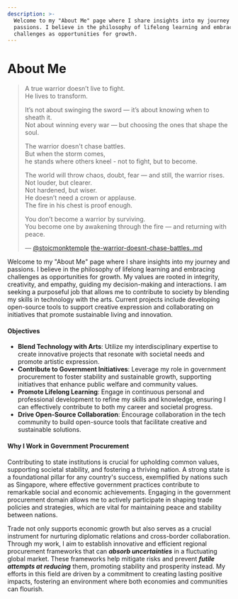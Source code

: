 ```yaml
---
description: >-
  Welcome to my "About Me" page where I share insights into my journey and
  passions. I believe in the philosophy of lifelong learning and embracing
  challenges as opportunities for growth.
---
```


# About Me

> A true warrior doesn’t live to fight.\
> He lives to transform.
>
> It’s not about swinging the sword — it’s about knowing when to sheath it.\
> Not about winning every war — but choosing the ones that shape the soul.
>
> The warrior doesn't chase battles. \
> But when the storm comes, \
> he stands where others kneel - not to fight, but to become.
>
> The world will throw chaos, doubt, fear — and still, the warrior rises.\
> Not louder, but clearer.\
> Not hardened, but wiser.\
> He doesn’t need a crown or applause.\
> The fire in his chest is proof enough.
>
> You don’t become a warrior by surviving.\
> You become one by awakening through the fire — and returning with peace.
>
> — [@stoicmonktemple](https://www.instagram.com/stoicmonktemple/) [the-warrior-doesnt-chase-battles..md](../readme/collections/external-resources/the-warrior-doesnt-chase-battles..md "mention")

Welcome to my "About Me" page where I share insights into my journey and passions. I believe in the philosophy of lifelong learning and embracing challenges as opportunities for growth. My values are rooted in integrity, creativity, and empathy, guiding my decision-making and interactions. I am seeking a purposeful job that allows me to contribute to society by blending my skills in technology with the arts. Current projects include developing open-source tools to support creative expression and collaborating on initiatives that promote sustainable living and innovation.

#### Objectives

* **Blend Technology with Arts**: Utilize my interdisciplinary expertise to create innovative projects that resonate with societal needs and promote artistic expression.
* **Contribute to Government Initiatives**: Leverage my role in government procurement to foster stability and sustainable growth, supporting initiatives that enhance public welfare and community values.
* **Promote Lifelong Learning**: Engage in continuous personal and professional development to refine my skills and knowledge, ensuring I can effectively contribute to both my career and societal progress.
* **Drive Open-Source Collaboration**: Encourage collaboration in the tech community to build open-source tools that facilitate creative and sustainable solutions.

#### Why I Work in Government Procurement

Contributing to state institutions is crucial for upholding common values, supporting societal stability, and fostering a thriving nation. A strong state is a foundational pillar for any country's success, exemplified by nations such as Singapore, where effective government practices contribute to remarkable social and economic achievements. Engaging in the government procurement domain allows me to actively participate in shaping trade policies and strategies, which are vital for maintaining peace and stability between nations.

Trade not only supports economic growth but also serves as a crucial instrument for nurturing diplomatic relations and cross-border collaboration. Through my work, I aim to establish innovative and efficient regional procurement frameworks that can _**absorb uncertainties**_ in a fluctuating global market. These frameworks help mitigate risks and prevent _**futile attempts at reducing**_ them, promoting stability and prosperity instead. My efforts in this field are driven by a commitment to creating lasting positive impacts, fostering an environment where both economies and communities can flourish.
